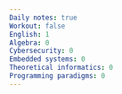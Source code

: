 ```yaml
---
Daily notes: true
Workout: false
English: 1
Algebra: 0
Cybersecurity: 0
Embedded systems: 0
Theoretical informatics: 0
Programming paradigms: 0
---
```




